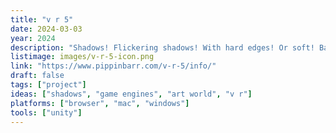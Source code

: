 ```yaml
---
title: "v r 5"
date: 2024-03-03
year: 2024
description: "Shadows! Flickering shadows! With hard edges! Or soft! Baked or realtime! Moving with the sun! Growing in intensity! Gold gleaming in their darkness!"
listimage: images/v-r-5-icon.png
link: "https://www.pippinbarr.com/v-r-5/info/"
draft: false
tags: ["project"]
ideas: ["shadows", "game engines", "art world", "v r"]
platforms: ["browser", "mac", "windows"]
tools: ["unity"]
---
```

